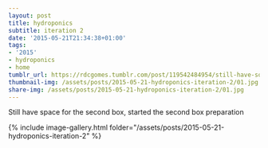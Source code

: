 ```yaml
---
layout: post
title: hydroponics
subtitle: iteration 2
date: '2015-05-21T21:34:38+01:00'
tags:
- '2015'
- hydroponics
- home
tumblr_url: https://rdcgomes.tumblr.com/post/119542484954/still-have-some-space-for-the-second-box-started
thumbnail-img: /assets/posts/2015-05-21-hydroponics-iteration-2/01.jpg
share-img: /assets/posts/2015-05-21-hydroponics-iteration-2/01.jpg
---
```


Still have space for the second box, started the second box preparation

{% include image-gallery.html folder="/assets/posts/2015-05-21-hydroponics-iteration-2" %}
